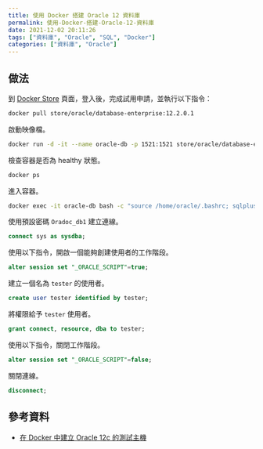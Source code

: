 ```yaml
---
title: 使用 Docker 搭建 Oracle 12 資料庫
permalink: 使用-Docker-搭建-Oracle-12-資料庫
date: 2021-12-02 20:11:26
tags: ["資料庫", "Oracle", "SQL", "Docker"]
categories: ["資料庫", "Oracle"]
---
```


## 做法

到 [Docker Store](https://store.docker.com/images/oracle-database-enterprise-edition) 頁面，登入後，完成試用申請，並執行以下指令：

```BASH
docker pull store/oracle/database-enterprise:12.2.0.1
```

啟動映像檔。

```BASH
docker run -d -it --name oracle-db -p 1521:1521 store/oracle/database-enterprise:12.2.0.1
```

檢查容器是否為 healthy 狀態。

```BASH
docker ps
```

進入容器。

```BASH
docker exec -it oracle-db bash -c "source /home/oracle/.bashrc; sqlplus /nolog"
```

使用預設密碼 `Oradoc_db1` 建立連線。

```SQL
connect sys as sysdba;
```

使用以下指令，開啟一個能夠創建使用者的工作階段。

```SQL
alter session set "_ORACLE_SCRIPT"=true;
```

建立一個名為 `tester` 的使用者。

```SQL
create user tester identified by tester;
```

將權限給予 `tester` 使用者。

```SQL
grant connect, resource, dba to tester;
```

使用以下指令，關閉工作階段。

```SQL
alter session set "_ORACLE_SCRIPT"=false;
```

關閉連線。

```SQL
disconnect;
```

## 參考資料

- [在 Docker 中建立 Oracle 12c 的測試主機](https://yingclin.github.io/2018/create-oracle-docker-container.html)
